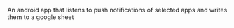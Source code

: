 An android app that listens to push  notifications of selected apps and writes them to a google sheet
